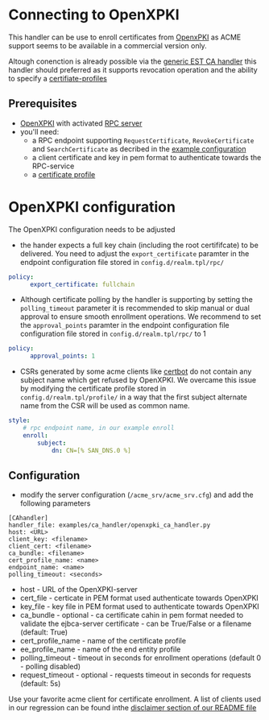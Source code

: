 <!-- markdownlint-disable  MD013 -->
<!-- wiki-title CA handler for OpenXPKI -->
# Connecting to OpenXPKI

This handler can be use to enroll certificates from [OpenxPKI](https://www.openxpki.org/) as ACME support seems to be available in a commercial version only.

Altough conenction is already possible via the [generic EST CA handler](est.md) this handler should preferred as it supports revocation operation and the ability to specify a [certifiate-profiles](https://openxpki.readthedocs.io/en/stable/reference/configuration/profile.html)

## Prerequisites

- [OpenXPKI](https://www.openxpki.org/) with activated [RPC server](https://openxpki.readthedocs.io/en/stable/subsystems/rpc.html)
- you'll need:
  - a RPC endpoint supporting `RequestCertificate`, `RevokeCertificate` and `SearchCertificate` as decribed in the [example configuration](https://github.com/openxpki/openxpki-config/blob/community/rpc/enroll.conf)
  - a client certificate and key in pem format to authenticate towards the RPC-service
  - a [certificate profile](https://openxpki.readthedocs.io/en/stable/reference/configuration/profile.html)

# OpenXPKI configuration

The OpenXPKI configuration needs to be adjusted

- the hander expects a full key chain (including the root certififcate) to be delivered.  You need to adjust the `export_certificate` paramter in the endpoint configuration file stored in `config.d/realm.tpl/rpc/`

```yaml
policy:
      export_certificate: fullchain
```

- Although certificate polling by the handler is supporting by setting the `polling_timeout` parameter it is recommended to skip manual or dual approval to ensure smooth enrollment operations.  We recommend to set the `approval_points` paramter in the endpoint configuration file configuration file stored in `config.d/realm.tpl/rpc/` to 1

```yaml
policy:
      approval_points: 1
```

- CSRs generated by some acme clients like [certbot](https://certbot.eff.org/) do not contain any subject name which get refused by OpenXPKI. We overcame this issue by modifying the certificate profile stored in `config.d/realm.tpl/profile/` in a way that the first subject alternate name from the CSR will be used as common name.

```yaml
style:
    # rpc endpoint name, in our example enroll
    enroll:
        subject:
            dn: CN=[% SAN_DNS.0 %]
```

## Configuration

- modify the server configuration (`/acme_srv/acme_srv.cfg`) and add the following parameters

```config
[CAhandler]
handler_file: examples/ca_handler/openxpki_ca_handler.py
host: <URL>
client_key: <filename>
client_cert: <filename>
ca_bundle: <filename>
cert_profile_name: <name>
endpoint_name: <name>
polling_timeout: <seconds>
```

- host - URL of the OpenXPKI-server
- cert_file - certicate in PEM format used authenticate towards OpenXPKI
- key_file - key file in PEM format used to authenticate towards OpenXPKI
- ca_bundle - optional - ca certificate cahin in pem format needed to validate the ejbca-server certificate - can be True/False or a filename (default: True)
- cert_profile_name - name of the certificate profile
- ee_profile_name - name of the end entity profile
- polling_timeout - timeout in seconds for enrollment operations (default 0 - polling disabled)
- request_timeout - optional - requests timeout in seconds for requests (default: 5s)

Use your favorite acme client for certificate enrollment. A list of clients used in our regression can be found inthe [disclaimer section of our README file](../README.md)